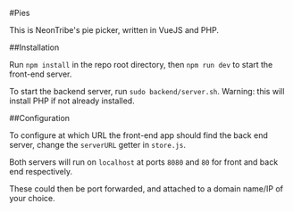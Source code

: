 #Pies

This is NeonTribe's pie picker, written in VueJS and PHP.

##Installation

Run `npm install` in the repo root directory, then `npm run dev` to start the front-end server.

To start the backend server, run `sudo backend/server.sh`. Warning: this will install PHP if not already installed.

##Configuration

To configure at which URL the front-end app should find the back end server, change the `serverURL` getter in `store.js`.

Both servers will run on `localhost` at ports `8080` and `80` for front and back end respectively.

These could then be port forwarded, and attached to a domain name/IP of your choice.